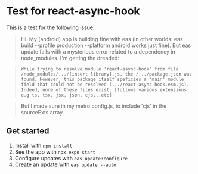 # Test for react-async-hook

This is a test for the following issue:

> Hi. My (android) app is building fine with eas (in other worlds: eas build --profile production --platform android works just fine). But eas update fails with a mysterious error related to a dependency in node_modules. I'm getting the dreaded:

> `While trying to resolve module 'react-async-hook' from file /node_modules/.../[insert library].js, the /.../package.json was found. However, this package itself speficies a 'main' module field that could not be resolved (.../react-async-hook.esm.js). Indeed, none of these files exist: [follows various extensions e.g ts, tsx, jsx, json, cjs...etc]`

> But I made sure in my metro.config.js, to include 'cjs' in the sourceExts array.

## Get started

1. Install with `npm install`
2. See the app with `npx expo start`
3. Configure updates with `eas update:configure`
4. Create an update with `eas update --auto`